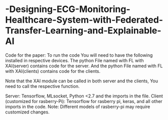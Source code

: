 # -Designing-ECG-Monitoring-Healthcare-System-with-Federated-Transfer-Learning-and-Explainable-AI
Code for the paper:
To run the code You will need to have the following installed in respective devices.
The python File named with FL with XAI(server) contains code for the  server. And the python File named with FL with XAI(clients) contains code for the  clients.

Note that the XAI module can be called in both server and the clients, You need to call the respective function.

Server: Tensorflow, MLsocket, Python <2.7 and the imports in the file.
Client (customized for rasberry-Pi): Tensorflow for rasberry pi, keras, and all other imports in the code.
Note: Different models of rasberry-pi may require customized changes. 
